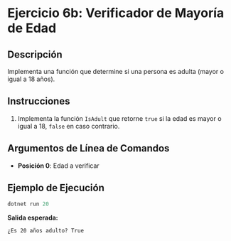 # Ejercicio 6b: Verificador de Mayoría de Edad

## Descripción
Implementa una función que determine si una persona es adulta (mayor o igual a 18 años).

## Instrucciones
1. Implementa la función `IsAdult` que retorne `true` si la edad es mayor o igual a 18, `false` en caso contrario.

## Argumentos de Línea de Comandos
- **Posición 0**: Edad a verificar

## Ejemplo de Ejecución

```powershell
dotnet run 20
```
**Salida esperada:**
```
¿Es 20 años adulto? True
```